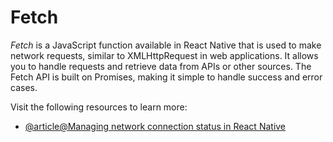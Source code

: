 # Fetch

*Fetch* is a JavaScript function available in React Native that is used to make network requests, similar to XMLHttpRequest in web applications. It allows you to handle requests and retrieve data from APIs or other sources. The Fetch API is built on Promises, making it simple to handle success and error cases.

Visit the following resources to learn more:

- [@article@Managing network connection status in React Native](https://blog.logrocket.com/managing-network-connection-status-in-react-native/)
